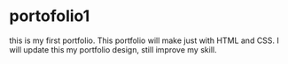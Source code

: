 # portofolio1
this is my first portfolio. This portfolio will make just with HTML and CSS.
I will update this my portfolio design, still improve my skill. 
